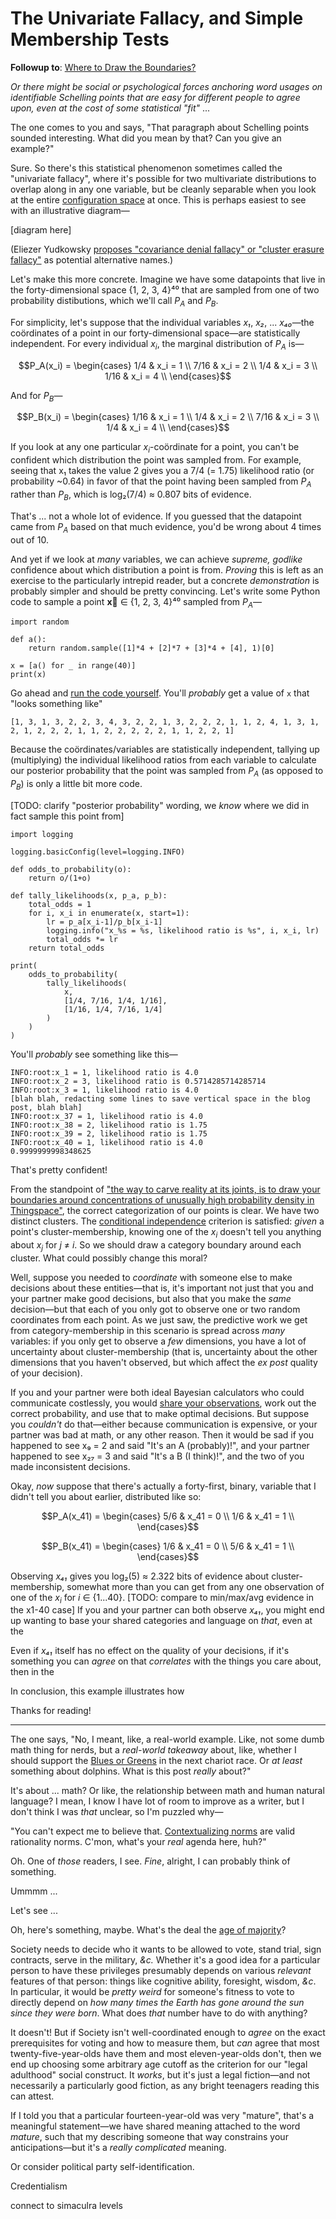 # The Univariate Fallacy, and Simple Membership Tests

**Followup to**: [Where to Draw the Boundaries?](https://www.lesswrong.com/posts/esRZaPXSHgWzyB2NL/where-to-draw-the-boundaries)

_Or there might be social or psychological forces anchoring word usages on identifiable Schelling points that are easy for different people to agree upon, even at the cost of some statistical "fit"_ ...

The one comes to you and says, "That paragraph about Schelling points sounded interesting. What did you mean by that? Can you give an example?"

Sure. So there's this statistical phenomenon sometimes called the "univariate fallacy", where it's possible for two multivariate distributions to overlap along in any one variable, but be cleanly separable when you look at the entire [configuration space](https://www.lesswrong.com/posts/WBw8dDkAWohFjWQSk/the-cluster-structure-of-thingspace) at once. This is perhaps easiest to see with an illustrative diagram—

[diagram here]

(Eliezer Yudkowsky [proposes "covariance denial fallacy" or "cluster erasure fallacy"](https://twitter.com/ESYudkowsky/status/1124757043997372416) as potential alternative names.)

Let's make this more concrete. Imagine we have some datapoints that live in the forty-dimensional space {1, 2, 3, 4}⁴⁰ that are sampled from one of two probability distibutions, which we'll call $P_A$ and $P_B$.

For simplicity, let's suppose that the individual variables _x₁_, _x₂_, ... _x₄₀_—the coördinates of a point in our forty-dimensional space—are statistically independent. For every individual $x_i$, the marginal distribution of $P_A$ is—

$$P_A(x_i) = \begin{cases} 1/4 & x_i = 1 \\ 7/16 & x_i = 2 \\ 1/4 & x_i = 3 \\ 1/16 & x_i = 4 \\ \end{cases}$$

And for $P_B$—

$$P_B(x_i) = \begin{cases} 1/16 & x_i = 1 \\ 1/4 & x_i = 2 \\ 7/16 & x_i = 3 \\ 1/4 & x_i = 4 \\ \end{cases}$$

If you look at any one particular $x_i$-coördinate for a point, you can't be confident which distribution the point was sampled from. For example, seeing that x₁ takes the value 2 gives you a 7/4 (= 1.75) likelihood ratio (or probability ~0.64) in favor of that the point having been sampled from $P_A$ rather than $P_B$, which is log₂(7/4) ≈ 0.807 bits of evidence.

That's ... not a whole lot of evidence. If you guessed that the datapoint came from $P_A$ based on that much evidence, you'd be wrong about 4 times out of 10.

And yet if we look at _many_ variables, we can achieve _supreme, godlike_ confidence about which distribution a point is from. _Proving_ this is left as an exercise to the particularly intrepid reader, but a concrete _demonstration_ is probably simpler and should be pretty convincing. Let's write some Python code to sample a point **x⃗** ∈ {1, 2, 3, 4}⁴⁰ sampled from $P_A$—

```
import random

def a():
    return random.sample([1]*4 + [2]*7 + [3]*4 + [4], 1)[0]

x = [a() for _ in range(40)]
print(x)
```

Go ahead and [run the code yourself](https://repl.it/languages/python3). You'll _probably_ get a value of `x` that "looks something like"

```
[1, 3, 1, 3, 2, 2, 3, 4, 3, 2, 2, 1, 3, 2, 2, 2, 1, 1, 2, 4, 1, 3, 1, 2, 1, 2, 2, 2, 1, 1, 2, 2, 2, 2, 2, 1, 1, 2, 2, 1]
```

Because the coördinates/variables are statistically independent, tallying up (multiplying) the individual likelihood ratios from each variable to calculate our posterior probability that the point was sampled from $P_A$ (as opposed to $P_B$) is only a little bit more code.

[TODO: clarify "posterior probability" wording, we _know_ where we did in fact sample this point from]

```
import logging

logging.basicConfig(level=logging.INFO)

def odds_to_probability(o):
    return o/(1+o)

def tally_likelihoods(x, p_a, p_b):
    total_odds = 1
    for i, x_i in enumerate(x, start=1):
        lr = p_a[x_i-1]/p_b[x_i-1]
        logging.info("x_%s = %s, likelihood ratio is %s", i, x_i, lr)
        total_odds *= lr
    return total_odds

print(
    odds_to_probability(
        tally_likelihoods(
            x,
            [1/4, 7/16, 1/4, 1/16],
            [1/16, 1/4, 7/16, 1/4]
        )
    )
)
```

You'll _probably_ see something like this—

```
INFO:root:x_1 = 1, likelihood ratio is 4.0
INFO:root:x_2 = 3, likelihood ratio is 0.5714285714285714
INFO:root:x_3 = 1, likelihood ratio is 4.0
[blah blah, redacting some lines to save vertical space in the blog post, blah blah]
INFO:root:x_37 = 1, likelihood ratio is 4.0
INFO:root:x_38 = 2, likelihood ratio is 1.75
INFO:root:x_39 = 2, likelihood ratio is 1.75
INFO:root:x_40 = 1, likelihood ratio is 4.0
0.9999999998348625
```

That's pretty confident!

From the standpoint of ["the way to carve reality at its joints, is to draw your boundaries around concentrations of unusually high probability density in Thingspace"](https://www.lesswrong.com/posts/yLcuygFfMfrfK8KjF/mutual-information-and-density-in-thingspace), the correct categorization of our points is clear. We have two distinct clusters. The [conditional independence](https://www.lesswrong.com/posts/gDWvLicHhcMfGmwaK/conditional-independence-and-naive-bayes) criterion is satisfied: _given_ a point's cluster-membership, knowing one of the $x_i$ doesn't tell you anything about $x_j$ for _j_ ≠ _i_. So we should draw a category boundary around each cluster. What could possibly change this moral?

Well, suppose you needed to _coordinate_ with someone else to make decisions about these entities—that is, it's important not just that you and your partner make good decisions, but also that you make the _same_ decision—but that each of you only got to observe one or two random coordinates from each point. As we just saw, the predictive work we get from category-membership in this scenario is spread across _many_ variables: if you only get to observe a _few_ dimensions, you have a lot of uncertainty about cluster-membership (that is, uncertainty about the other dimensions that you haven't observed, but which affect the _ex post_ quality of your decision).

If you and your partner were both ideal Bayesian calculators who could communicate costlessly, you would [share your observations](https://www.overcomingbias.com/2009/02/share-likelihood-ratios-not-posterior-beliefs.html), work out the correct probability, and use that to make optimal decisions. But suppose you _couldn't_ do that—either because communication is expensive, or your partner was bad at math, or any other reason. Then it would be sad if you happened to see x₉ = 2 and said "It's an A (probably)!", and your partner happened to see x₂₇ = 3 and said "It's a B (I think)!", and the two of you made inconsistent decisions.

Okay, _now_ suppose that there's actually a forty-first, binary, variable that I didn't tell you about earlier, distributed like so:

$$P_A(x_41) = \begin{cases} 5/6 & x_41 = 0 \\ 1/6 & x_41 = 1 \\ \end{cases}$$

$$P_B(x_41) = \begin{cases} 1/6 & x_41 = 0 \\ 5/6 & x_41 = 1 \\ \end{cases}$$

Observing _x₄₁_ gives you log₂(5) ≈ 2.322 bits of evidence about cluster-membership, somewhat more than you can get from any one observation of one of the $x_i$ for _i_ ∈ {1...40}. [TODO: compare to min/max/avg evidence in the x1-40 case] If you and your partner can both observe _x₄₁_, you might end up wanting to base your shared categories and language on _that_, even at the 

Even if _x₄₁_ itself has no effect on the quality of your decisions, if it's something you can _agree_ on that _correlates_ with the things you care about, then in the 

In conclusion, this example illustrates how 

Thanks for reading!

-------

The one says, "No, I meant, like, a real-world example. Like, not some dumb math thing for nerds, but a _real-world takeaway_ about, like, whether I should support the [Blues or Greens](https://www.lesswrong.com/posts/6hfGNLf4Hg5DXqJCF/a-fable-of-science-and-politics) in the next chariot race. Or _at least_ something about dolphins. What is this post _really_ about?"

It's about ... math? Or like, the relationship between math and human natural language? I mean, I know I have lot of room to improve as a writer, but I don't think I was _that_ unclear, so I'm puzzled why—

"You can't expect me to believe that. [Contextualizing norms](https://www.lesswrong.com/posts/7cAsBPGh98pGyrhz9/decoupling-vs-contextualising-norms) are valid rationality norms. C'mon, what's your _real_ agenda here, huh?"

Oh. One of _those_ readers, I see. _Fine_, alright, I can probably think of something.

Ummmm ...

Let's see ...

Oh, here's something, maybe. What's the deal the [age of majority](https://en.wikipedia.org/wiki/Age_of_majority)?

Society needs to decide who it wants to be allowed to vote, stand trial, sign contracts, serve in the military, _&c._ Whether it's a good idea for a particular person to have these privileges presumably depends on various _relevant_ features of that person: things like cognitive ability, foresight, wisdom, _&c_. In particular, it would be _pretty weird_ for someone's fitness to vote to directly depend on _how many times the Earth has gone around the sun since they were born_. What does _that_ number have to do with anything?

It doesn't! But if Society isn't well-coordinated enough to _agree_ on the exact prerequisites for voting and how to measure them, but _can_ agree that most twenty-five-year-olds have them and most eleven-year-olds don't, then we end up choosing some arbitrary age cutoff as the criterion for our "legal adulthood" social construct. It _works_, but it's just a legal fiction—and not necessarily a particularly good fiction, as any bright teenagers reading this can attest.

If I told you that a particular fourteen-year-old was very "mature", that's a meaningful statement—we have shared meaning attached to the word _mature_, such that my describing someone that way constrains your anticipations—but it's a _really complicated_ meaning.



Or consider political party self-identification.

Credentialism

connect to simaculra levels
